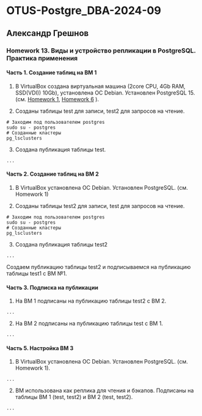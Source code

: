 # OTUS-Postgre_DBA-2024-09
## Александр Грешнов

### Homework 13. Виды и устройство репликации в PostgreSQL. Практика применения  

#### Часть 1. Создание таблиц на ВМ 1
1. В VirtualBox создана виртуальная машина (2core CPU, 4Gb RAM, SSD(VDI)) 10Gb), установлена ОС Debian. Установлен PostgreSQL 15. (см. [Homework 1](/Homework/HW-1.md), [Homework 6](/Homework/HW-6.md) ).

2. Созданы таблицы test для записи, test2 для запросов на чтение.

```
# Заходим под пользователем postgres
sudo su - postgres
# Созданные кластеры
pg_lsclusters
```

3. Создана публикация таблицы test.
```
...
```

#### Часть 2. Создание таблиц на ВМ 2
1. В VirtualBox установлена ОС Debian. Установлен PostgreSQL. (см. Homework 1)

2. Созданы таблицы test2 для записи, test для запросов на чтение.

```
# Заходим под пользователем postgres
sudo su - postgres
# Созданные кластеры
pg_lsclusters
```

3. Создана публикация таблицы test2
```
...
```
Создаем публикацию таблицы test2 и подписываемся на публикацию таблицы test1 с ВМ №1.

#### Часть 3. Подписка на публикации
1. На ВМ 1 подписаны на публикацию таблицы test2 с ВМ 2.
```
...
```
2. На ВМ 2 подписаны на публикацию таблицы test с ВМ 1.
```
...
```

#### Часть 5. Настройка ВМ 3
1. В VirtualBox установлена ОС Debian. Установлен PostgreSQL. (см. Homework 1).
```
...
```

2. ВМ использована как реплика для чтения и бэкапов. Подписаны на таблицы ВМ 1 (test, test2) и ВМ 2 (test, test2).
```
...
```



